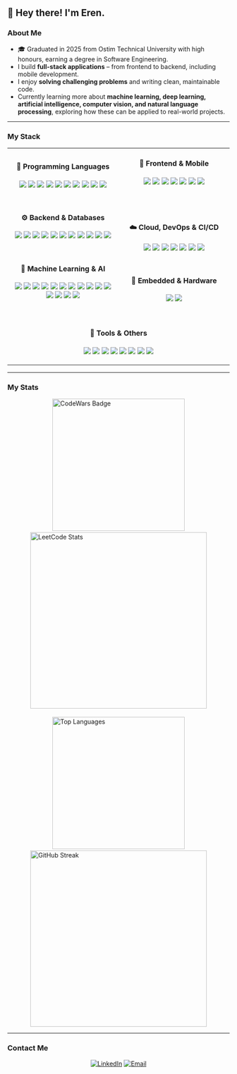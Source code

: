 ## 👋 Hey there! I'm Eren.

### About Me

- 🎓 Graduated in 2025 from Ostim Technical University with high honours, earning a degree in Software Engineering.
- I build **full-stack applications** – from frontend to backend, including mobile development.
- I enjoy **solving challenging problems** and writing clean, maintainable code.
- Currently learning more about **machine learning, deep learning, artificial intelligence, computer vision, and natural language processing**, exploring how these can be applied to real-world projects.

---

### My Stack

<table border="0" cellspacing="0" cellpadding="0">
<tr>
<td align="center" width="50%">

<h4>💬 Programming Languages</h4>
<p>
<img src="https://img.shields.io/badge/HTML5-E34F26">
<img src="https://img.shields.io/badge/CSS3-1572B6">
<img src="https://img.shields.io/badge/JavaScript-F7DF1E">
<img src="https://img.shields.io/badge/TypeScript-3178C6">
<img src="https://img.shields.io/badge/Python-3776AB">
<img src="https://img.shields.io/badge/Dart-0175C2">
<img src="https://img.shields.io/badge/C-00599C">
<img src="https://img.shields.io/badge/C++-00599C">
<img src="https://img.shields.io/badge/C%23-239120">
<img src="https://img.shields.io/badge/Java-ED8B00">
</p>
<div style="height: 16px;"></div>
<h4>⚙️ Backend & Databases</h4>
<p>
<img src="https://img.shields.io/badge/Node.js-339933">
<img src="https://img.shields.io/badge/Express-000000">
<img src="https://img.shields.io/badge/Django-092E20">
<img src="https://img.shields.io/badge/FastAPI-009688">
<img src="https://img.shields.io/badge/MongoDB-47A248">
<img src="https://img.shields.io/badge/PostgreSQL-336791">
<img src="https://img.shields.io/badge/MySQL-4479A1">
<img src="https://img.shields.io/badge/SQLite-003B57">
<img src="https://img.shields.io/badge/Redis-DC382D">
<img src="https://img.shields.io/badge/ElasticSearch-005571">
<img src="https://img.shields.io/badge/Supabase-3FCF8E">
</p>
<div style="height: 16px;"></div>
<h4>🧠 Machine Learning & AI</h4>
<p>
<img src="https://img.shields.io/badge/TensorFlow-FF6F00">
<img src="https://img.shields.io/badge/Keras-D00000">
<img src="https://img.shields.io/badge/PyTorch-EE4C2C">
<img src="https://img.shields.io/badge/Scikit--learn-F7931E">
<img src="https://img.shields.io/badge/Pandas-150458">
<img src="https://img.shields.io/badge/NumPy-013243">
<img src="https://img.shields.io/badge/Matplotlib-11557C">
<img src="https://img.shields.io/badge/Seaborn-4C72B0">
<img src="https://img.shields.io/badge/Hugging%20Face-FFD21E">
<img src="https://img.shields.io/badge/OpenCV-5C3EE8">
<img src="https://img.shields.io/badge/LangChain-2E8B57">
<img src="https://img.shields.io/badge/Transformers-FF9900">
<img src="https://img.shields.io/badge/LLM%20Fine--Tuning-1F8ACB">
<img src="https://img.shields.io/badge/RAG%20Pipelines-0F9D58">
<img src="https://img.shields.io/badge/ChromaDB-4285F4">
</p>

</td>
<td align="center" width="50%" valign="top">

<div style="margin-bottom: 2rem;">
<h4>🎨 Frontend & Mobile</h4>
<p>
<img src="https://img.shields.io/badge/React-61DAFB">
<img src="https://img.shields.io/badge/Redux-764ABC">
<img src="https://img.shields.io/badge/Next.js-000000">
<img src="https://img.shields.io/badge/TailwindCSS-38B2AC">
<img src="https://img.shields.io/badge/Flutter-02569B">
<img src="https://img.shields.io/badge/Figma-F24E1E">
<img src="https://img.shields.io/badge/Photoshop-31A8FF">
</p>
</div>
<div style="height: 28px;"></div>

<div style="margin-bottom: 1.5rem;">
<h4>☁️ Cloud, DevOps & CI/CD</h4>
<p>
<img src="https://img.shields.io/badge/AWS-232F3E">
<img src="https://img.shields.io/badge/Google%20Cloud-4285F4">
<img src="https://img.shields.io/badge/Heroku-430098">
<img src="https://img.shields.io/badge/Netlify-00C7B7">
<img src="https://img.shields.io/badge/Docker-2496ED">
<img src="https://img.shields.io/badge/Kubernetes-326CE5">
<img src="https://img.shields.io/badge/GitHub%20Actions-2088FF">
</p>
</div>
<div style="height: 7px;"></div>

<div>
<h4>🔌 Embedded & Hardware</h4>
<p>
<img src="https://img.shields.io/badge/Arduino-00979D">
<img src="https://img.shields.io/badge/ESP32-000000">
</p>
</div>

</td>

</tr>
<tr>
<td colspan="2" align="center" style="border: none; padding-top: 1rem;">
<h4>🧰 Tools & Others</h4>
<p>
<img src="https://img.shields.io/badge/Git-F05032">
<img src="https://img.shields.io/badge/GitHub-181717">
<img src="https://img.shields.io/badge/npm-CB3837">
<img src="https://img.shields.io/badge/PyPI-3775A9">
<img src="https://img.shields.io/badge/Maven-C71A36">
<img src="https://img.shields.io/badge/Webpack-8DD6F9">
<img src="https://img.shields.io/badge/Postman-FF6C37">
<img src="https://img.shields.io/badge/VS%20Code-007ACC">
</p>
</td>
</tr>
</table>

---

### My Stats

<div style="display: flex; gap: 1.2rem; justify-content: center; flex-wrap: wrap;">

  <div style="display: flex; flex-direction: column; gap: 0.2rem; align-items: center;">

  <a href="https://www.codewars.com/users/erenisci">
    <img src="https://www.codewars.com/users/erenisci/badges/large" alt="CodeWars Badge" width="300" />
  </a>

  <a href="https://leetcode.com/u/erenisci/">
    <img src="https://leetcard.jacoblin.cool/erenisci?theme=dark&font=JetBrains%20Mono&ext=heatmap" alt="LeetCode Stats" width="400" />
  </a>

  </div>

  <div style="display: flex; flex-direction: column; gap: 0.2rem; align-items: center;">

  <a href="https://github.com/anuraghazra/github-readme-stats">
    <img src="https://github-readme-stats.vercel.app/api/top-langs/?username=erenisci&layout=compact&theme=dark&hide_border=true" alt="Top Languages" width="300"  />

  </a>

  <a href="https://git.io/streak-stats">
    <img src="https://streak-stats.demolab.com?user=erenisci&theme=dark&hide_border=true" alt="GitHub Streak" width="400" />
  </a>

  </div>

</div>

---

### Contact Me

<div align="center">

[![LinkedIn](https://img.shields.io/badge/LinkedIn-erenisci-blue)](https://www.linkedin.com/in/erenisci/) [![Email](https://img.shields.io/badge/Email-isci.eren%40gmail.com-lightgrey)](mailto:isci.eren@gmail.com)

</div>
